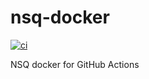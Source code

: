 # nsq-docker

[![ci](https://github.com/golang-queue/nsq-docker/actions/workflows/ci.yml/badge.svg)](https://github.com/golang-queue/nsq-docker/actions/workflows/ci.yml)

NSQ docker for GitHub Actions
